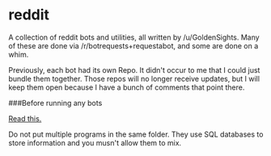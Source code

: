reddit
======

A collection of reddit bots and utilities, all written by /u/GoldenSights. Many of these are done via /r/botrequests+requestabot, and some are done on a whim.

Previously, each bot had its own Repo. It didn't occur to me that I could just bundle them together. Those repos will no longer receive updates, but I will keep them open because I have a bunch of comments that point there.


###Before running any bots

[Read this.](http://www.reddit.com/r/GoldTesting/comments/26r2ob/how_to_install_and_use_a_python_reddit_bot/)

Do not put multiple programs in the same folder. They use SQL databases to store information and you musn't allow them to mix.